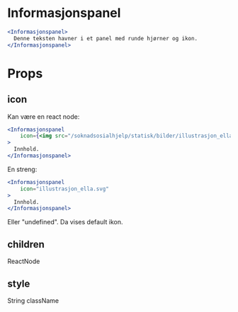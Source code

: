# Informasjonspanel

```jsx harmony
<Informasjonspanel>
  Denne teksten havner i et panel med runde hjørner og ikon.
</Informasjonspanel>
```

# Props

## icon

Kan være en react node:
```jsx harmony
<Informasjonspanel
    icon={<img src="/soknadsosialhjelp/statisk/bilder/illustrasjon_ella.svg"/>}
>
  Innhold.
</Informasjonspanel>
```
En streng:
```jsx harmony
<Informasjonspanel
    icon="illustrasjon_ella.svg"
>
  Innhold.
</Informasjonspanel>
```

Eller "undefined". Da vises default ikon.

## children

ReactNode

## style

String className
